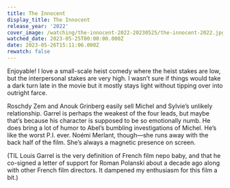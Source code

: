 ```yaml
---
title: The Innocent
display_title: The Innocent
release_year: '2022'
cover_image: /watching/the-innocent-2022-20230525/the-innocent-2022.jpg
watched_date: 2023-05-25T00:00:00.000Z
date: 2023-05-26T15:11:06.000Z
rewatch: false
---
```

Enjoyable! I love a small-scale heist comedy where the heist stakes are low, but the interpersonal stakes are very high. I wasn’t sure if things would take a dark turn late in the movie but it mostly stays light without tipping over into outright farce.

Roschdy Zem and Anouk Grinberg easily sell Michel and Sylvie’s unlikely relationship. Garrel is perhaps the weakest of the four leads, but maybe that’s because his character is supposed to be so emotionally numb. He does bring a lot of humor to Abel’s bumbling investigations of Michel. He’s like the worst P.I. ever. Noémi Merlant, though—she runs away with the back half of the film. She’s always a magnetic presence on screen.

(TIL Louis Garrel is the very definition of French film nepo baby, and that he co-signed a letter of support for Roman Polanski about a decade ago along with other French film directors. It dampened my enthusiasm for this film a bit.)
